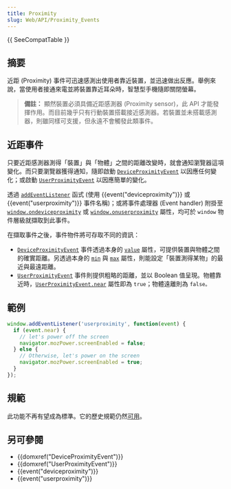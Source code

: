 ```yaml
---
title: Proximity
slug: Web/API/Proximity_Events
---
```


{{ SeeCompatTable }}

## 摘要

近距 (Proximity) 事件可迅速感測出使用者靠近裝置，並迅速做出反應。舉例來說，當使用者接通來電並將裝置靠近耳朵時，智慧型手機隨即關閉螢幕。

> **備註：** 顯然裝置必須具備近距感測器 (Proximity sensor)，此 API 才能發揮作用。而目前幾乎只有行動裝置搭載接近感測器。若裝置並未搭載感測器，則雖同樣可支援，但永遠不會觸發此類事件。

## 近距事件

只要近距感測器測得「裝置」與「物體」之間的距離改變時，就會通知瀏覽器這項變化。而只要瀏覽器獲得通知，隨即啟動 [`DeviceProximityEvent`](/zh-TW/docs/Web/API/DeviceProximityEvent) 以因應任何變化；或啟動 [`UserProximityEvent`](/zh-TW/docs/Web/API/UserProximityEvent) 以因應簡單的變化。

透過 [`addEventListener`](/zh-TW/docs/Web/API/EventTarget.addEventListener) 函式 (使用 {{event("deviceproximity")}} 或 {{event("userproximity")}} 事件名稱)；或將事件處理器 (Event handler) 附掛至 [`window.ondeviceproximity`](/zh-TW/docs/Web/API/window.ondeviceproximity) 或 [`window.onuserproximity`](/zh-TW/docs/Web/API/window.onuserproximity) 屬性，均可於 `window` 物件層級就擷取到此事件。

在擷取事件之後，事件物件將可存取不同的資訊：

- [`DeviceProximityEvent`](/zh-TW/docs/Web/API/DeviceProximityEvent) 事件透過本身的 [`value`](/zh-TW/docs/Web/API/DeviceProximityEvent.value) 屬性，可提供裝置與物體之間的確實距離。另透過本身的 [`min`](/zh-TW/docs/Web/API/DeviceProximityEvent.min) 與 [`max`](/zh-TW/docs/Web/API/DeviceProximityEvent.max) 屬性，則能設定「裝置測得某物」的最近與最遠距離。
- [`UserProximityEvent`](/zh-TW/docs/Web/API/UserProximityEvent) 事件則提供粗略的距離，並以 Boolean 值呈現。物體靠近時，[`UserProximityEvent.near`](/zh-TW/docs/Web/API/UserProximityEvent.near) 屬性即為 `true`；物體遠離則為 `false。`

## 範例

```js
window.addEventListener('userproximity', function(event) {
  if (event.near) {
    // let's power off the screen
    navigator.mozPower.screenEnabled = false;
  } else {
    // Otherwise, let's power on the screen
    navigator.mozPower.screenEnabled = true;
  }
});
```

## 規範

此功能不再有望成為標準。它的歷史規範仍然[可用](https://w3c.github.io/proximity/)。

## 另可參閱

- {{domxref("DeviceProximityEvent")}}
- {{domxref("UserProximityEvent")}}
- {{event("deviceproximity")}}
- {{event("userproximity")}}
